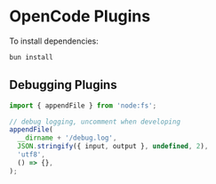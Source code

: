 # OpenCode Plugins

To install dependencies:

```bash
bun install
```

## Debugging Plugins

```typescript
import { appendFile } from 'node:fs';

// debug logging, uncomment when developing
appendFile(
  __dirname + '/debug.log',
  JSON.stringify({ input, output }, undefined, 2),
  'utf8',
  () => {},
);
```
